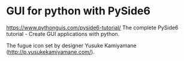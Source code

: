 # GUI for python with PySide6
https://www.pythonguis.com/pyside6-tutorial/
The complete PySide6 tutorial - Create GUI applications with python.

The fugue icon set by designer Yusuke Kamiyamane (http://p.yusukekamiyamane.com/).
